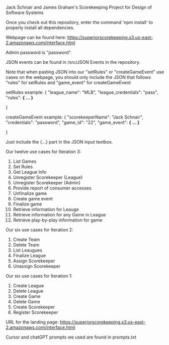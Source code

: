 Jack Schnair and James Graham's Scorekeeping Project for Design of Software Systems

Once you check out this repository, enter the command 'npm install' to properly install all dependencies.

Webpage can be found here: https://superiorscorekeeping.s3.us-east-2.amazonaws.com/interface.html

Admin password is "password".

JSON events can be found in /src/JSON Events in the repository. 

Note that when pasting JSON into our "setRules" or "createGameEvent" use cases on the webpage, you should only include the JSON that follows "rules" for setRules and "game_event" for createGameEvent

setRules example:
{
  "league_name": "MLB",
  "league_credentials": "pass",
  "rules": **{
      ...
  }**

}

createGameEvent example:
{
  "scorekeeperName": "Jack Schnair",
  "credentials": "password",
  "game_id": "22",
  "game_event": **{
    ...
  }**

}

Just include the {...} part in the JSON input textbox.

Our twelve use cases for Iteration 3:

1. List Games
2. Set Rules
3. Get League Info
4. Unregister Scorekeeper (League)
5. Unregister Scorekeeper (Admin)
6. Provide report of consumer accesses
7. Unfinalize game
8. Create game event
9. Finalize game
10. Retrieve information for Leauge
11. Retrieve information for any Game in League
12. Retrieve play-by-play information for game

Our six use cases for Iteration 2:
1. Create Team
2. Delete Team
3. List Leaugues
4. Finalize League
5. Assign Scorekeeper
6. Unassign Scorekeeper

Our six use cases for Iteration 1:
1. Create League
2. Delete League
3. Create Game
4. Delete Game
5. Create Scorekeeper
6. Register Scorekeeper

URL for the landing page: https://superiorscorekeeping.s3.us-east-2.amazonaws.com/interface.html

Cursor and chatGPT prompts we used are found in prompts.txt